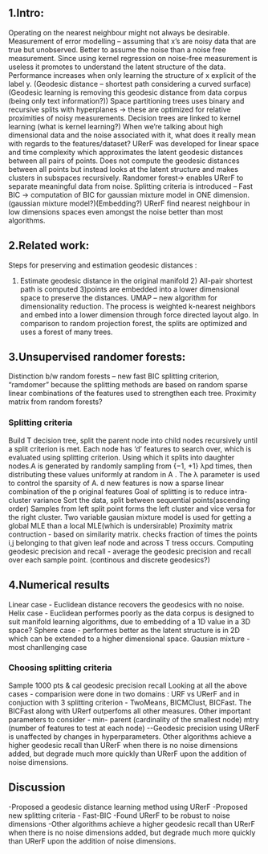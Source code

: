 ## 1.Intro:

Operating on the nearest neighbour might not always be desirable.
Measurement of error modelling – assuming that x’s are noisy data that are true but unobserved. Better to assume the noise than a noise free measurement. Since using kernel regression on noise-free measurement is useless it promotes to understand the latent structure of the data. Performance increases when only learning the structure of x explicit of the label y.
(Geodesic distance – shortest path considering a curved surface)
(Geodesic learning is removing this geodesic distance from data corpus (being only text information?))
Space partitioning trees uses binary and recursive splits with hyperplanes -> these are optimized for relative proximities of noisy measurements.
Decision trees are linked to kernel learning (what is kernel learning?)
When we’re talking about high dimensional data and the noise associated with it, what does it really mean with regards to the features/dataset?
URerF was developed for linear space and time complexity which approximates the latent geodesic distances between all pairs of points. 
Does not compute the geodesic distances between all points but instead looks at the latent structure and makes clusters in subspaces recursively.
Randomer forest-> enables URerF to separate meaningful data from noise.
Splitting criteria is introduced – Fast BIC -> computation of BIC for gaussian mixture model in ONE dimension.
(gaussian mixture model?)(Embedding?)
URerF find nearest neighbour in low dimensions spaces even amongst the noise better than most algorithms.

## 2.Related work:
Steps for preserving and estimation geodesic distances : 
1) Estimate geodesic distance in the original manifold 2)
All-pair shortest path is computed 
3)points are embedded into a lower dimensional space to preserve the distances.
UMAP – new algorithm for dimensionality reduction. The process is weighted k-nearest neighbors and embed into a lower dimension through force directed layout algo.
In comparison to random projection forest, the splits are optimized and uses a forest of many trees.

## 3.Unsupervised randomer forests:
Distinction b/w random forests – new fast BIC splitting criterion, “ramdomer” because the splitting methods are based on random sparse linear combinations of the features used to strengthen each tree.
Proximity matrix from random forests?

### Splitting criteria
Build T decision tree, split the parent node into child nodes recursively until a split criterion is met. Each node has ‘d’ features to search over, which is evaluated using splitting criterion. Using which it splits into daughter nodes.A is generated by randomly sampling from {−1, +1} λpd times, then distributing these values uniformly at random in A . The λ parameter is used to control the sparsity of A. d new features is now a sparse linear combination of the p original features 
Goal of splitting is to reduce intra-cluster variance
Sort the data, split between sequential points(ascending order)
Samples from left split point forms the left cluster and vice versa for the right cluster.
Two variable gausian mixture model is used for getting a global MLE than a local MLE(which is undersirable)
Proximity matrix contruction - based on similarity matrix. checks fraction of times the points i,j belonging to that given leaf node and across T tress occurs.
Computing geodesic precision and recall - average the geodesic precision and recall over each sample point.
(continous and discrete geodesics?)

## 4.Numerical results
Linear case - Euclidean distance recovers the geodesics with no noise.
Helix case - Euclidean performes poorly as the data corpus is designed to suit manifold learning algorithms, due to embedding of a 1D value in a 3D space?
Sphere case - performes better as the latent structure is in 2D which can be extended to a higher dimensional space.
Gausian mixture - most chanllenging case
### Choosing splitting criteria
Sample 1000 pts & cal geodesic precision recall
Looking at all the above cases - comparision were done in two domains : URF vs URerF and in conjuction with 3 splitting criterion - TwoMeans, BICMClust, BICFast.
The BICFast along with URerf outperfoms all other measures.
Other important parameters to consider - 
min- parent (cardinality of the smallest node)
mtry (number of features to test at each node)
--Geodesic precision using URerF is unaffected by changes in hyperparameters.
Other algorithms achieve a higher geodesic recall than URerF when there is no noise dimensions added, but degrade much more quickly than URerF upon the addition of noise dimensions.
## Discussion
-Proposed a geodesic distance learning method using URerF
-Proposed new splitting criteria - Fast-BIC
-Found URerF to be robust to noise dimensions
-Other algorithms achieve a higher geodesic recall than URerF when there is no noise dimensions added, but degrade much more quickly than URerF upon the addition of noise dimensions.
